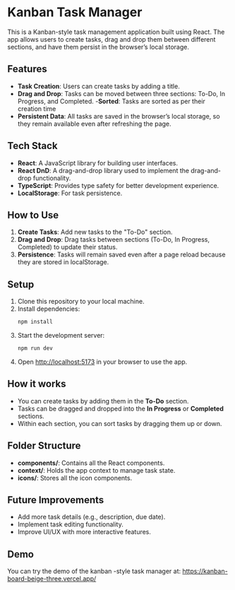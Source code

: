 # Kanban Task Manager

This is a Kanban-style task management application built using React. The app allows users to create tasks, drag and drop them between different sections, and have them persist in the browser’s local storage.

## Features

- **Task Creation**: Users can create tasks by adding a title.
- **Drag and Drop**: Tasks can be moved between three sections: To-Do, In Progress, and Completed. -**Sorted**: Tasks are sorted as per their creation time
- **Persistent Data**: All tasks are saved in the browser’s local storage, so they remain available even after refreshing the page.

## Tech Stack

- **React**: A JavaScript library for building user interfaces.
- **React DnD**: A drag-and-drop library used to implement the drag-and-drop functionality.
- **TypeScript**: Provides type safety for better development experience.
- **LocalStorage**: For task persistence.

## How to Use

1. **Create Tasks**: Add new tasks to the "To-Do" section.
2. **Drag and Drop**: Drag tasks between sections (To-Do, In Progress, Completed) to update their status.
3. **Persistence**: Tasks will remain saved even after a page reload because they are stored in localStorage.

## Setup

1. Clone this repository to your local machine.
2. Install dependencies:
   ```bash
   npm install
   ```
3. Start the development server:
   ```bash
   npm run dev
   ```
4. Open [http://localhost:5173](http://localhost:5173) in your browser to use the app.

## How it works

- You can create tasks by adding them in the **To-Do** section.
- Tasks can be dragged and dropped into the **In Progress** or **Completed** sections.
- Within each section, you can sort tasks by dragging them up or down.

## Folder Structure

- **components/**: Contains all the React components.
- **context/**: Holds the app context to manage task state.
- **icons/**: Stores all the icon components.

## Future Improvements

- Add more task details (e.g., description, due date).
- Implement task editing functionality.
- Improve UI/UX with more interactive features.

## Demo
You can try the demo of the kanban -style task manager at: https://kanban-board-beige-three.vercel.app/
